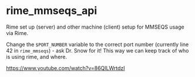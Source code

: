 # rime_mmseqs_api
Rime set up (server) and other machine (client) setup for MMSEQS usage via Rime.

Change the `$PORT_NUMBER` variable to the correct port number (currently line 42 in `rime_mmseqs`) - ask Dr. Snow for it! This way we can keep track of who is using rime, and where.

https://www.youtube.com/watch?v=86QILWrtdzI
